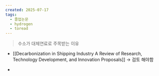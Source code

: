 ```yaml
---
created: 2025-07-17
tags:
  - 졸업논문
  - hydrogen
  - toread
---
```

> 수소가 대체연료로 주목받는 이유
- [[Decarbonization in Shipping Industry A Review of Research, Technology Development, and Innovation Proposals]] -> 검토 해야함


- 